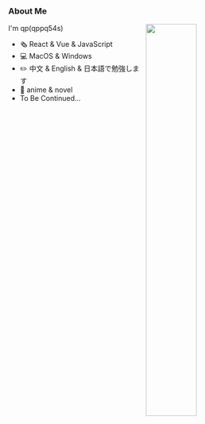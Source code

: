 ### About Me

<img align="right" width="45%" src="https://github-readme-stats.vercel.app/api?username=qppq54s&show_icons=true&theme=dracula">

I'm qp(qppq54s)

- :newspaper_roll: React & Vue & JavaScript 
- :computer: MacOS & Windows
- :pencil2: 中文 & English & 日本語で勉強します
- :stars: anime & novel
- To Be Continued...

<!--
**qppq54s/qppq54s** is a ✨ _special_ ✨ repository because its `README.md` (this file) appears on your GitHub profile.

Here are some ideas to get you started:

- 🔭 I’m currently working on ...
- 🌱 I’m currently learning ...
- 👯 I’m looking to collaborate on ...
- 🤔 I’m looking for help with ...
- 💬 Ask me about ...
- 📫 How to reach me: ...
- 😄 Pronouns: ...
- ⚡ Fun fact: ...
-->
